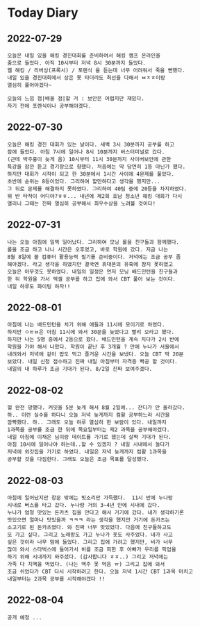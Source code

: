 # Today Diary

## 2022-07-29

    오늘은 내일 있을 해킹 경진대회를 준비하여서 해킹 캠프 온라인을
    줌으로 들었다. 아직 10시부터 저녁 8시 30분까지 들었다.
    웹 해킹 / 리버싱(프록시) / 포렌식 을 듣는데 너무 어려워서 죽을 뻔했다.
    내일 있을 경진대회에서 상은 못 타더라도 최선을 다해서 ㅂㅈㅎ이랑
    열심히 풀어야겠다~

    오늘의 느낌 점|배울 점|할 거 : 보안은 어렵지만 재밌다. 
    자기 전에 포렌식이나 공부해야겠다.

## 2022-07-30

    오늘은 해킹 경진 대회가 있는 날이다. 새벽 3시 30분까지 공부를 하고
    잠에 들었다. 아침 7시에 일어나 8시 10분까지 버스터미널로 갔다.
    (근데 박주홍이 늦게 옴) 10시부터 11시 30분까지 사이버보안에 관한
    특강을 잠깐 듣고 경기장으로 향했다. 처음에는 막 당연히 1등 아닌가 했다.
    하지만 대회가 시작이 되고 한 30분에서 1시간 사이에 4문제를 풀었다.
    초반에 순위는 8등이었다. 그리하여 할만하다고 생각을 했지만...
    그 뒤로 문제를 해결하지 못하였다. 그리하여 40팀 중에 20등을 차지하였다.
    뭐 반 타작이 어디야?ㅎㅎ... 내년에 제2회 호남 청소년 해킹 대회가 다시
    열리니 그때는 진짜 열심히 공부해서 최우수상을 노려볼 것이다!

## 2022-07-31 
   
    나는 오늘 아침에 일찍 일어났다. 그리하여 모닝 롤을 친구들과 함께했다.
    롤을 조금 하고 나니 시간은 오후였고, 바로 학원에 갔다. 지금 나는
    8월 8일에 볼 컴퓨터 활용능력 필기를 준비중이다. 저녁에는 조금 공부 좀 
    해야겠다. 라고 생각을 하였지만 결국엔 휴대폰의 유혹에 참지 못하였고
    오늘은 아무것도 못하였다. 내일의 일정은 먼저 모닝 배드민턴을 친구들과
    한 뒤 학원을 가서 엑셀 공부를 하고 집에 와서 CBT 풀어 보는 것이다.
    내일 하루도 화이팅 하자!!

## 2022-08-01

    아침에 나는 배드민턴을 치기 위해 애들과 11시에 모이기로 하였다.
    하지만 ㅇㅌㅂ은 아침 11시에 와서 30분을 늦었다고 빨리 오라고 했다.
    하지만 나는 5명 중에서 2등으로 왔다. 배드민턴을 계속 치다가 2시 반에
    학원을 가야 해서 나왔다. 학원이 끝난 후 3개월 ? 만에 누나가 서울에서
    내려와서 저녁에 같이 밥도 먹고 즐거운 시간을 보냈다. 오늘 CBT 딱 20분
    보았다. 내일 신청 접수하고 진짜 내일 아침부터 자격증 빡공 할 것이다.
    내일의 내 하루가 조금 기대가 된다. 8/2일 진짜 보여주겠다. 

## 2022-08-02

    헐 완전 망했다. 커밋을 5분 늦게 해서 8월 2일에... 잔디가 안 올라갔다.
    하.. 이런 실수를 하다니 오늘 저녁 늦게까지 컴활 공부하느라 시간을
    깜빡했다. 하.. 그래도 오늘 하루 열심히 한 보람이 있다. 내일까지
    1과목을 공부를 조금 한 뒤에 목요일부터는 제2 과목을 공부해야겠다.
    내일 아침에 이채은 님이랑 데이트를 가기로 했는데 살짝 기대가 된다.
    아침 10시에 일어나야 하는데..할 수 있겠지 ? 내일 시내에서 놀다가
    저녁에 외갓집을 가기로 하였다. 내일은 저녁 늦게까지 컴활 1과목을
    공부할 것을 다짐한다. 그래도 오늘은 조금 목표를 달성했다.

## 2022-08-03

    아침에 일어났지만 창문 밖에는 빗소리만 가득했다.  11시 반에 누나랑
    시내로 버스를 타고 갔다. 누나랑 거의 3~4년 만에 시내에 갔다.
    누나가 엄청 맛있는 돈카츠 집을 안다고 해서 거기에 갔다. 내가 생각하기론
    맛있으면 얼마나 맛있을까 ㅋㅋㅋ 라는 생각을 했지만 거기에 돈카츠는
    소고기로 된 돈카츠였다. 와 진짜 너무 맛있었다. 다음에 친구들하고도
    또 가고 싶다. 그리고 노래방도 가고 누나가 옷도 사주었다. 내가 사고 
    싶은 것이라 너무 맘에 들었다. 그리고 집에 가려고 했지만, 비가 너무 
    많이 와서 스타벅스에 들어가서 비를 조금 피한 후 아빠가 우리를 픽업을
    하기 위해 시내까지 와주셨다. (감사합니다 ㅎㅎ..) 그리고 저녁에는 
    가족 다 치맥을 먹었다. (나는 맥주 못 먹음 ㅠ) 그리고 집에 와서
    조금 쉬었다가 CBT 다시 시작하려고 한다. 오늘 저녁 1시간 CBT 1과목 마치고
    내일부터는 2과목 공부를 시작해야겠다 !!

## 2022-08-04

    공개 예정 ...







